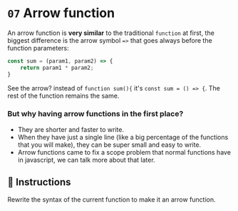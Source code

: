 # `07` Arrow function

An arrow function is **very similar** to the traditional `function` at first, the biggest difference is the arrow symbol `=>` that goes always before the function parameters:

```js
const sum = (param1, param2) => {
    return param1 * param2;
}
```

See the arrow? instead of `function sum(){` it's `const sum = () => {`. The rest of the function remains the same.

### But why having arrow functions in the first place?

- They are shorter and faster to write.
- When they have just a single line (like a big percentage of the functions that you will make), they can be super small and easy to write. 
- Arrow functions came to fix a scope problem that normal functions have in javascript, we can talk more about that later.

## 📝 Instructions

Rewrite the syntax of the current function to make it an arrow function.